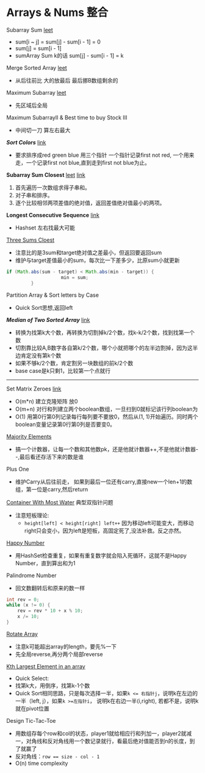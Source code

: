 # Arrays & Nums 整合

Subarray Sum [leet](http://www.lintcode.com/en/problem/subarray-sum/#)
* sum[i ~ j] = sum[j] - sum[i - 1] = 0
* sum[j] = sum[i - 1]
* sumArray Sum k的话 sum[j] - sum[i - 1] = k

Merge Sorted Array [leet](https://leetcode.com/problems/merge-sorted-array/)
* 从后往前比 大的放最后 最后挪B数组剩余的

Maximum Subarray [leet](https://leetcode.com/problems/maximum-subarray/)
* 先区域后全局

Maximum SubarrayII & Best time to buy Stock III
* 中间切一刀 算左右最大

***Sort Colors*** [link](https://gretchency.gitbooks.io/leetcode/content/sort_colors.html)
* 要求排序成red green blue  用三个指针 一个指针记录first not red, 一个用来走，一个记录first not blue,直到走到first not blue为止。

**Subarray Sum Closest** [leet](http://www.lintcode.com/en/problem/subarray-sum-closest/) [link](https://gretchency.gitbooks.io/leetcode/content/subarray_sum_closest.html)
1. 首先遍历一次数组求得子串和。
2. 对子串和排序。
3. 逐个比较相邻两项差值的绝对值，返回差值绝对值最小的两项。

**Longest Consecutive Sequence** [link](https://gretchency.gitbooks.io/leetcode/content/longest_consecutive_sequence.html)
* Hashset 左右找最大可能

[Three Sums Cloest](https://gretchency.gitbooks.io/leetcode/content/three_sum.html)
* 注意比的是3sum和target绝对值之差最小，但返回要返回sum
* 维护与target差值最小的sum，每次比一下差多少，比原sum小就更新
```java
if (Math.abs(sum - target) < Math.abs(min - target)) {
                    min = sum;
         }
```

Partition Array & Sort letters by Case
* Quick Sort思想,返回left

***Median of Two Sorted Array*** [link](https://gretchency.gitbooks.io/leetcode/content/median_of_two_sorted_arrays.html)
* 转换为找第k大个数，再转换为切割掉k/2个数，找k-k/2个数，找到找第一个数
* 切割靠比较A,B数字各自第k/2个数，哪个小就把哪个的左半边割掉，因为这半边肯定没有第k个数
* 如果不够k/2个数，肯定割另一块数组的前k/2个数
* base case是k只剩1，比较第一个点就行

---


Set Matrix Zeroes [link](https://gretchency.gitbooks.io/leetcode/content/wei_ruan.html)
* O(m*n) 建立克隆矩阵 放0
* O(m+n) 对行和列建立两个boolean数组，一旦扫到0就标记该行列boolean为
* O(1) 用第0行第0列记录每行每列要不要放0，然后从(1, 1)开始遍历。同时两个boolean变量记录第0行第0列是否要变0。

[Majority Elements](https://gretchency.gitbooks.io/leetcode/content/majority_number.html)
* 搞一个计数器，让每一个数和其他数pk，还是他就计数器++,不是他就计数器--,最后看还存活下来的数是谁

Plus One
* 维护Carry从后往前走， 如果到最后一位还有carry,直接new一个len+1的数组，第一位是carry,然后return

[Container With Most Water](https://gretchency.gitbooks.io/leetcode/content/container_with_most_water.html)
典型双指针问题

* 注意短板理论: 
  * ```height[left] < height[right] left++``` 因为移动left可能变大，而移动right只会变小，因为left是短板，高固定死了,没法补救。反之亦然。


[Happy Number](https://gretchency.gitbooks.io/leetcode/content/happy_number.html)
* 用HashSet检查重复，如果有重复数字就会陷入死循环，这就不是Happy Number，直到算出和为1

Palindrome Number
* 回文数翻转后和原来的数一样
```java
int rev = 0;
while (x != 0) {
    rev = rev * 10 + x % 10;
    x /= 10;
}
```

[Rotate Array](https://gretchency.gitbooks.io/leetcode/content/rotate_array.html)
* 注意k可能超出array的length，要先%一下
* 先全局reverse,再分两个局部reverse

[Kth Largest Element in an array](https://gretchency.gitbooks.io/leetcode/content/kth_largest_element.html)
* Quick Select:
* 找第k大，用倒序，找第k-1个数
* Quick Sort相同思路，只是每次选择一半，如果```k <= 右指针j```，说明k在左边的一半（left, j），如果```k >=左指针i```， 说明k在右边一半(i,right), 若都不是，说明k就在pivot位置

Design Tic-Tac-Toe
* 用数组存每个row和col的状态，player1就给相应行和列加一，player2就减一，对角线和反对角线用一个数记录就行，看最后绝对值能否到n的长度，到了就赢了
* 反对角线：```row == size - col - 1```
* O(n) time complexity





